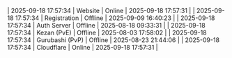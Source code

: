 | 2025-09-18 17:57:34 | Website | Online | 2025-09-18 17:57:31 |
| 2025-09-18 17:57:34 | Registration | Offline | 2025-09-09 16:40:23 |
| 2025-09-18 17:57:34 | Auth Server | Offline | 2025-08-18 09:33:31 |
| 2025-09-18 17:57:34 | Kezan (PvE) | Offline | 2025-08-03 17:58:02 |
| 2025-09-18 17:57:34 | Gurubashi (PvP) | Offline | 2025-08-23 21:44:06 |
| 2025-09-18 17:57:34 | Cloudflare | Online | 2025-09-18 17:57:31 |
